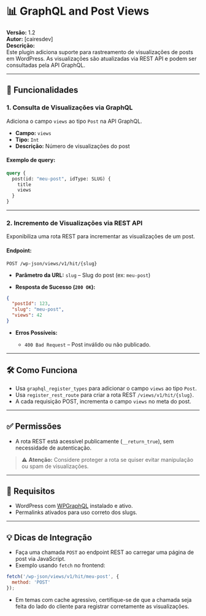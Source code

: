 # 📊 GraphQL and Post Views

**Versão:** 1.2  
**Autor:** [cairesdev]  
**Descrição:**  
Este plugin adiciona suporte para rastreamento de visualizações de posts em WordPress. As visualizações são atualizadas via REST API e podem ser consultadas pela API GraphQL.

---

## 🔧 Funcionalidades

### 1. Consulta de Visualizações via GraphQL

Adiciona o campo `views` ao tipo `Post` na API GraphQL.

- **Campo:** `views`  
- **Tipo:** `Int`  
- **Descrição:** Número de visualizações do post

#### Exemplo de query:
```graphql
query {
  post(id: "meu-post", idType: SLUG) {
    title
    views
  }
}
````

---

### 2. Incremento de Visualizações via REST API

Exponibiliza uma rota REST para incrementar as visualizações de um post.

#### Endpoint:

```
POST /wp-json/views/v1/hit/{slug}
```

* **Parâmetro da URL:**
  `slug` – Slug do post (ex: `meu-post`)

* **Resposta de Sucesso (`200 OK`):**

```json
{
  "postId": 123,
  "slug": "meu-post",
  "views": 42
}
```

* **Erros Possíveis:**

  * `400 Bad Request` – Post inválido ou não publicado.

---

## 🛠️ Como Funciona

* Usa `graphql_register_types` para adicionar o campo `views` ao tipo `Post`.
* Usa `register_rest_route` para criar a rota REST `/views/v1/hit/{slug}`.
* A cada requisição POST, incrementa o campo `views` no meta do post.

---

## ✅ Permissões

* A rota REST está acessível publicamente (`__return_true`), sem necessidade de autenticação.

> ⚠️ **Atenção:** Considere proteger a rota se quiser evitar manipulação ou spam de visualizações.

---

## 📌 Requisitos

* WordPress com [WPGraphQL](https://www.wpgraphql.com/) instalado e ativo.
* Permalinks ativados para uso correto dos slugs.

---

## 💡 Dicas de Integração

* Faça uma chamada `POST` ao endpoint REST ao carregar uma página de post via JavaScript.
* Exemplo usando `fetch` no frontend:

```js
fetch('/wp-json/views/v1/hit/meu-post', {
  method: 'POST'
});
```

* Em temas com cache agressivo, certifique-se de que a chamada seja feita do lado do cliente para registrar corretamente as visualizações.
